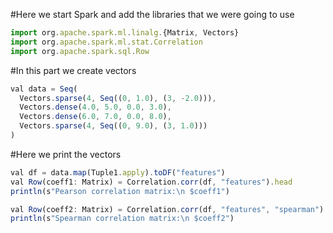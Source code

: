 
 #Here we start Spark and add the libraries that we were going to use 

```js
import org.apache.spark.ml.linalg.{Matrix, Vectors} 
import org.apache.spark.ml.stat.Correlation 
import org.apache.spark.sql.Row 
```

#In this part we create vectors 

```js
val data = Seq( 
  Vectors.sparse(4, Seq((0, 1.0), (3, -2.0))), 
  Vectors.dense(4.0, 5.0, 0.0, 3.0), 
  Vectors.dense(6.0, 7.0, 0.0, 8.0), 
  Vectors.sparse(4, Seq((0, 9.0), (3, 1.0))) 
) 
```

#Here we print the vectors  

```js
val df = data.map(Tuple1.apply).toDF("features") 
val Row(coeff1: Matrix) = Correlation.corr(df, "features").head 
println(s"Pearson correlation matrix:\n $coeff1") 

val Row(coeff2: Matrix) = Correlation.corr(df, "features", "spearman").head 
println(s"Spearman correlation matrix:\n $coeff2")
```
